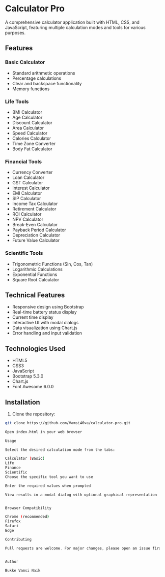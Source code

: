 # Calculator Pro

A comprehensive calculator application built with HTML, CSS, and JavaScript, featuring multiple calculation modes and tools for various purposes.

## Features

### Basic Calculator
- Standard arithmetic operations
- Percentage calculations
- Clear and backspace functionality
- Memory functions

### Life Tools
- BMI Calculator
- Age Calculator
- Discount Calculator
- Area Calculator
- Speed Calculator
- Calories Calculator
- Time Zone Converter
- Body Fat Calculator

### Financial Tools
- Currency Converter
- Loan Calculator
- GST Calculator
- Interest Calculator
- EMI Calculator
- SIP Calculator
- Income Tax Calculator
- Retirement Calculator
- ROI Calculator
- NPV Calculator
- Break-Even Calculator
- Payback Period Calculator
- Depreciation Calculator
- Future Value Calculator

### Scientific Tools
- Trigonometric Functions (Sin, Cos, Tan)
- Logarithmic Calculations
- Exponential Functions
- Square Root Calculator

## Technical Features
- Responsive design using Bootstrap
- Real-time battery status display
- Current time display
- Interactive UI with modal dialogs
- Data visualization using Chart.js
- Error handling and input validation

## Technologies Used
- HTML5
- CSS3
- JavaScript
- Bootstrap 5.3.0
- Chart.js
- Font Awesome 6.0.0

## Installation

1. Clone the repository:
```bash
git clone https://github.com/Vamsi46va/calculator-pro.git

Open index.html in your web browser

Usage

Select the desired calculation mode from the tabs:

Calculator (Basic)
Life
Finance
Scientific
Choose the specific tool you want to use

Enter the required values when prompted

View results in a modal dialog with optional graphical representation


Browser Compatibility

Chrome (recommended)
Firefox
Safari
Edge

Contributing

Pull requests are welcome. For major changes, please open an issue first to discuss what you would like to change.


Author

Bukke Vamsi Naik
